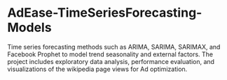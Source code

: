 # AdEase-TimeSeriesForecasting-Models
Time series forecasting methods such as ARIMA, SARIMA, SARIMAX, and Facebook Prophet to model trend seasonality and external factors. The project includes exploratory data analysis, performance evaluation, and visualizations of the wikipedia page views for Ad optimization.

